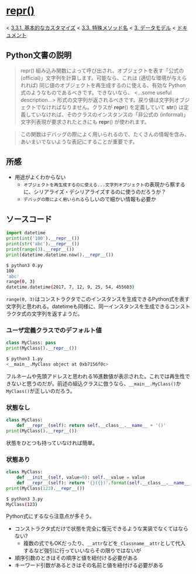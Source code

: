 # [__repr__()](https://docs.python.jp/3/reference/datamodel.html#object.__repr__)

< [3.3.1. 基本的なカスタマイズ](https://docs.python.jp/3/reference/datamodel.html#basic-customization) < [3.3. 特殊メソッド名](https://docs.python.jp/3/reference/datamodel.html#special-method-names) < [3. データモデル](https://docs.python.jp/3/reference/datamodel.html#data-model) < [ドキュメント](https://docs.python.jp/3/index.html)

## Python文書の説明

> repr() 組み込み関数によって呼び出され、オブジェクトを表す「公式の (official)」文字列を計算します。可能なら、これは (適切な環境が与えられれば) 同じ値のオブジェクトを再生成するのに使える、有効な Python 式のようなものであるべきです。できないなら、 <...some useful description...> 形式の文字列が返されるべきです。戻り値は文字列オブジェクトでなければなりません。クラスが __repr__() を定義していて __str__() は定義していなければ、そのクラスのインスタンスの「非公式の (informal)」文字列表現が要求されたときにも __repr__() が使われます。

> この関数はデバッグの際によく用いられるので、たくさんの情報を含み、あいまいでないような表記にすることが重要です。

## 所感

* 用途がよくわからない
    * `オブジェクトを再生成するのに使える...文字列オブジェクト`の表現から察するに、シリアライズ・デシリアライズするのに使うのだろうか？
    * `デバッグの際によく用いられる`らしいので細かい情報も必要か

## ソースコード

```python
import datetime
print(int('100').__repr__())
print(str('abc').__repr__())
print(range(3).__repr__())
print(datetime.datetime.now().__repr__())
```
```sh
$ python3 0.py 
100
'abc'
range(0, 3)
datetime.datetime(2017, 7, 12, 9, 25, 54, 455603)
```

`range(0, 3)`はコンストラクタでこのインスタンスを生成できるPython式を表す文字列と思われる。datetimeも同様に、同一インスタンスを生成できるコンストラクタ式の文字列を返すようだ。

### ユーザ定義クラスでのデフォルト値

```python
class MyClass: pass
print(MyClass().__repr__())
```
```sh
$ python3 1.py 
<__main__.MyClass object at 0xb7156f0c>
```

フルネームや先頭アドレスと思われる16進数値が表示された。これでは再生性できないと思うのだが。前述の組込クラスに倣うなら、`__main__.MyClass()`か`MyClass()`が正しいのだろう。

### 状態なし

```python
class MyClass:
    def __repr__(self): return self.__class__.__name__ + '()'
print(MyClass().__repr__())
```

状態をひとつも持っていなければ簡単。

### 状態あり

```python
class MyClass:
    def __init__(self, value=0): self.__value = value
    def __repr__(self): return '{}({})'.format(self.__class__.__name__, self.__value)
print(MyClass(123).__repr__())
```
```sh
$ python3 3.py 
MyClass(123)
```

Python式にするなら注意点が多そう。

* コンストラクタ式だけで状態を完全に復元できるような実装でなくてはならない?
    * 複数の式でもOKだったり、`__attr`などを`_Classname__attr`として代入するなど強引に行っていいならその限りではないが
* 順序引数のときはその順序と値を紐付ける必要がある
* キーワード引数があるときはその名前と値を紐付ける必要がある


